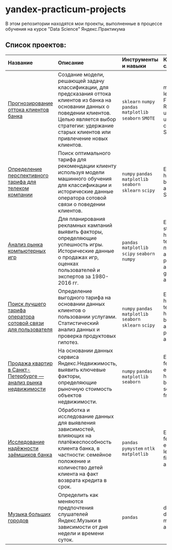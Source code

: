 # yandex-practicum-projects
В этом репозитории находятся мои проекты, выполненные в процессе обучения на курсе "Data Science" Яндекс.Практикума

## Список проектов:
| Название | Описание | Инструменты и навыки |  Ключевые слова  |
| :------------------- | :---------------------- | :---------------------- | :------ |
| [Прогнозирование оттока клиентов банка](https://github.com/artdaal/yandex-practicum-projects/tree/main/07_supervised_learning) | Создание модели, решающей задачу классификации, для предсказания оттока клиентов из банка на основании данных о поведении клиентов. Целью является выбор стратегии: удержание старых клиентов или привлечение новых клиентов. | `sklearn` `numpy` `pandas` `matplotlib` `seaborn` `SMOTE` | machine learning, EDA, F1-score, ROC-AUC, upsampling, unbalanced classification, Scikit-Learn |
| [Определение перспективного тарифа для телеком компании](https://github.com/artdaal/yandex-practicum-projects/tree/main/06_basic_ML) | Поиск оптимального тарифа для рекомендации клиенту используя модели машинного обучения для классификации и исторические данные оператора сотовой связи о поведении клиентов. | `numpy` `pandas` `matplotlib` `seaborn` `sklearn` `scipy` | EDA, analysis, histogram, boxplot, data analyst, Scikit-Learn |
| [Анализ рынка компьютерных игр](https://github.com/artdaal/yandex-practicum-projects/tree/main/05_1st_assembly_project) | Для планирования рекламных кампаний выявить факторы, определяющие успешность игры. Исторические данные о продажах игр, оценках пользователей и экспертов за 1980-2016 гг. | `pandas` `matplotlib` `scipy` `seaborn` `numpy` | EDA, statistics, hypothesis testing, продуктовый аналитик, product analyst, gamedev analyst |
| [Поиск лучшего тарифа оператора сотовой связи для пользователя](https://github.com/artdaal/yandex-practicum-projects/tree/main/04_statistical_data_analysis) | Определение выгодного тарифа на основании данных клиентов о пользовании услугами. Статистический анализ данных и проверка продуктовых гипотез. | `numpy` `pandas` `matplotlib` `seaborn` `sklearn` `scipy` | EDA, hypothesis testing, histogram, boxplot, data analyst, product analytics |
| [Продажа квартир в Санкт-Петербурге — анализ рынка недвижимости](https://github.com/artdaal/yandex-practicum-projects/tree/main/03_exploratory_data_analysis) | На основании данных сервиса Яндекс.Недвижимость, выявить ключевые факторы, определяющие рыночную стоимость объектов недвижимости. | `numpy` `pandas` `matplotlib` `seaborn` | EDA, analysis, feature engineering, histogram, boxplot, scattermatrix, fraud-analyst |
| [Исследование надёжности заёмщиков банка](https://github.com/artdaal/yandex-practicum-projects/tree/main/02_data_preprocessing) | Обработка и исследование данных для выявления зависимостей, влияющих на платёжеспособность клиента банка, в частности: семейное положение и количество детей клиента на факт возврата кредита в срок. | `pandas` `pymystem` `ntlk` `matplotlib` | EDA, NLP, feature engineering, lemmatization, financial analyst |
| [Музыка больших городов](https://github.com/artdaal/yandex-practicum-projects/tree/main/01_basic_python) | Определить как меняются предпочтения слушателей Яндекс.Музыки в зависимости от дня недели и времени суток. | `pandas` | data analyst, digital agency, marketing analytics |
